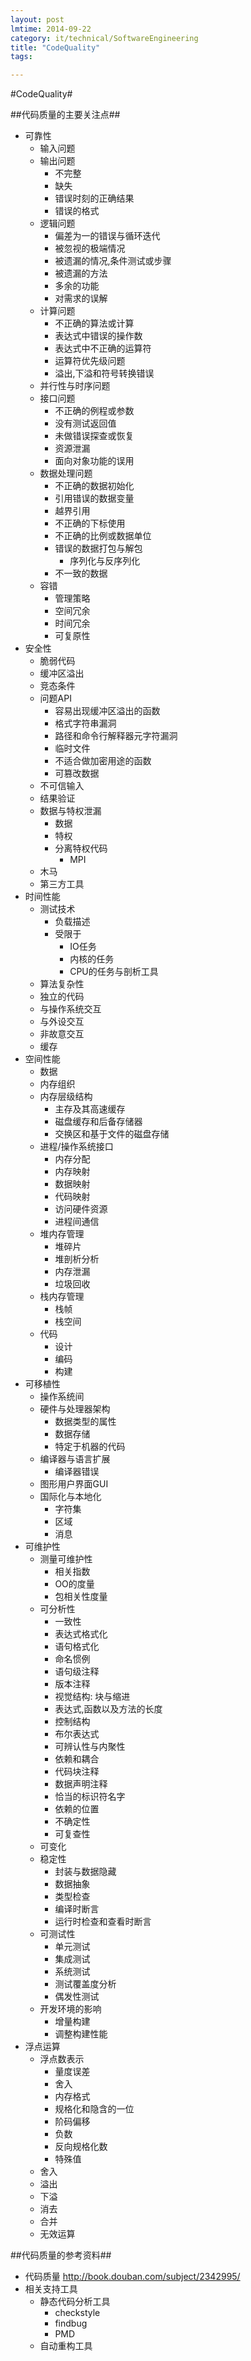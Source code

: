 ```yaml
---
layout: post
lmtime: 2014-09-22
category: it/technical/SoftwareEngineering
title: "CodeQuality"
tags: 

---
```

#CodeQuality#



##代码质量的主要关注点##
* 可靠性
  * 输入问题
  * 输出问题
    * 不完整
    * 缺失
    * 错误时刻的正确结果
    * 错误的格式
  * 逻辑问题
    * 偏差为一的错误与循环迭代
    * 被忽视的极端情况
    * 被遗漏的情况,条件测试或步骤
    * 被遗漏的方法
    * 多余的功能
    * 对需求的误解
  * 计算问题
    * 不正确的算法或计算
    * 表达式中错误的操作数
    * 表达式中不正确的运算符
    * 运算符优先级问题
    * 溢出,下溢和符号转换错误
  * 并行性与时序问题
  * 接口问题
    * 不正确的例程或参数
    * 没有测试返回值
    * 未做错误探查或恢复
    * 资源泄漏
    * 面向对象功能的误用
  * 数据处理问题
    * 不正确的数据初始化
    * 引用错误的数据变量
    * 越界引用
    * 不正确的下标使用
    * 不正确的比例或数据单位
    * 错误的数据打包与解包
      * 序列化与反序列化
    * 不一致的数据
  * 容错
    * 管理策略
    * 空间冗余
    * 时间冗余
    * 可复原性
* 安全性
  * 脆弱代码
  * 缓冲区溢出
  * 竞态条件
  * 问题API
    * 容易出现缓冲区溢出的函数
    * 格式字符串漏洞
    * 路径和命令行解释器元字符漏洞
    * 临时文件
    * 不适合做加密用途的函数
    * 可篡改数据
  * 不可信输入
  * 结果验证
  * 数据与特权泄漏
    * 数据
    * 特权
    * 分离特权代码
      * MPI
  * 木马
  * 第三方工具
* 时间性能
  * 测试技术
    * 负载描述
    * 受限于
      * IO任务
      * 内核的任务
      * CPU的任务与剖析工具
  * 算法复杂性
  * 独立的代码
  * 与操作系统交互
  * 与外设交互
  * 非故意交互
  * 缓存
* 空间性能
  * 数据
  * 内存组织
  * 内存层级结构
    * 主存及其高速缓存
    * 磁盘缓存和后备存储器
    * 交换区和基于文件的磁盘存储
  * 进程/操作系统接口
    * 内存分配
    * 内存映射
    * 数据映射
    * 代码映射
    * 访问硬件资源
    * 进程间通信
  * 堆内存管理
    * 堆碎片
    * 堆剖析分析
    * 内存泄漏
    * 垃圾回收
  * 栈内存管理
    * 栈帧
    * 栈空间
  * 代码
    * 设计
    * 编码
    * 构建
* 可移植性
  * 操作系统间
  * 硬件与处理器架构
    * 数据类型的属性
    * 数据存储
    * 特定于机器的代码
  * 编译器与语言扩展
    * 编译器错误
  * 图形用户界面GUI
  * 国际化与本地化
    * 字符集
    * 区域
    * 消息
* 可维护性
  * 测量可维护性
    * 相关指数
    * OO的度量
    * 包相关性度量
  * 可分析性
    * 一致性
    * 表达式格式化
    * 语句格式化
    * 命名惯例
    * 语句级注释
    * 版本注释
    * 视觉结构: 块与缩进
    * 表达式,函数以及方法的长度
    * 控制结构
    * 布尔表达式
    * 可辨认性与内聚性
    * 依赖和耦合
    * 代码块注释
    * 数据声明注释
    * 恰当的标识符名字
    * 依赖的位置
    * 不确定性
    * 可复查性
  * 可变化
  * 稳定性
    * 封装与数据隐藏
    * 数据抽象
    * 类型检查
    * 编译时断言
    * 运行时检查和查看时断言
  * 可测试性
    * 单元测试
    * 集成测试
    * 系统测试
    * 测试覆盖度分析
    * 偶发性测试
  * 开发环境的影响
    * 增量构建
    * 调整构建性能
* 浮点运算
  * 浮点数表示
    * 量度误差
    * 舍入
    * 内存格式
    * 规格化和隐含的一位
    * 阶码偏移
    * 负数
    * 反向规格化数
    * 特殊值
  * 舍入
  * 溢出
  * 下溢
  * 消去
  * 合并
  * 无效运算



##代码质量的参考资料##
* 代码质量 http://book.douban.com/subject/2342995/
* 相关支持工具
  * 静态代码分析工具
    * checkstyle
    * findbug
    * PMD
  * 自动重构工具

